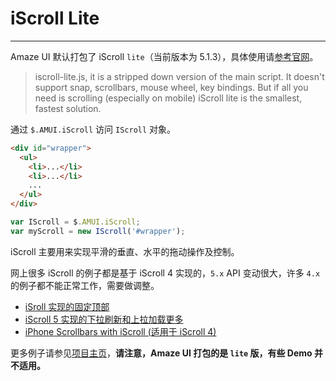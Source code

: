 # iScroll Lite
---

Amaze UI 默认打包了 iScroll `lite`（当前版本为 5.1.3），具体使用请[参考官网](http://iscrolljs.com/)。

> iscroll-lite.js, it is a stripped down version of the main script. It doesn't support snap, scrollbars, mouse wheel, key bindings. But if all you need is scrolling (especially on mobile) iScroll lite is the smallest, fastest solution.


通过 `$.AMUI.iScroll` 访问 `IScroll` 对象。

```html
<div id="wrapper">
  <ul>
    <li>...</li>
    <li>...</li>
    ...
  </ul>
</div>
```

```js
var IScroll = $.AMUI.iScroll;
var myScroll = new IScroll('#wrapper');
```

iScroll 主要用来实现平滑的垂直、水平的拖动操作及控制。

网上很多 iScroll 的例子都是基于 iScroll 4 实现的，`5.x` API 变动很大，许多 `4.x` 的例子都不能正常工作，需要做调整。

- [iSroll 实现的固定顶部](/widgets/m?_ver=2.x)
- [iScroll 5 实现的下拉刷新和上拉加载更多](/examples/iscroll.html)
- [iPhone Scrollbars with iScroll (适用于 iScroll 4)](http://davidwalsh.name/iphone-scrollbars)

更多例子请参见[项目主页](https://github.com/cubiq/iscroll/tree/master/demos)，**请注意，Amaze UI 打包的是 `lite` 版，有些 Demo 并不适用。**
